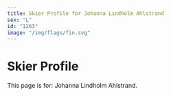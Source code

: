 ```yaml
---
title: Skier Profile for Johanna Lindholm Ahlstrand
sex: "L"
id: "1263"
image: "/img/flags/fin.svg" 
---
```


# Skier Profile

This page is for: Johanna Lindholm Ahlstrand.
    